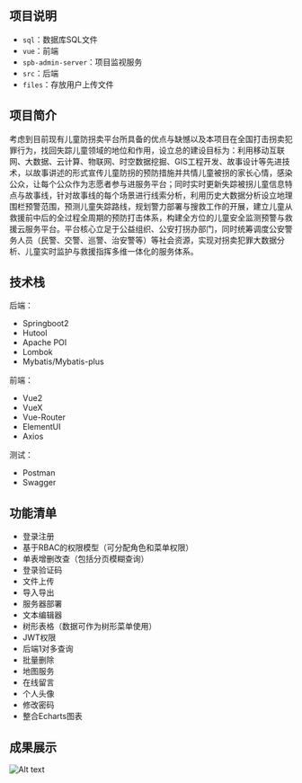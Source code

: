 ## 项目说明
- `sql`：数据库SQL文件
- `vue`：前端
- `spb-admin-server`：项目监视服务
- `src`：后端
- `files`：存放用户上传文件


## 项目简介
考虑到目前现有儿童防拐卖平台所具备的优点与缺憾以及本项目在全国打击拐卖犯罪行为，找回失踪儿童领域的地位和作用，设立总的建设目标为：利用移动互联网、大数据、云计算、物联网、时空数据挖掘、GIS工程开发、故事设计等先进技术，以故事讲述的形式宣传儿童防拐的预防措施并共情儿童被拐的家长心情，感染公众，让每个公众作为志愿者参与进服务平台；同时实时更新失踪被拐儿童信息特点与故事线，针对故事线的每个场景进行线索分析，利用历史大数据分析设立地理围栏预警范围，预测儿童失踪路线，规划警力部署与搜救工作的开展，建立儿童从救援前中后的全过程全周期的预防打击体系，构建全方位的儿童安全监测预警与救援云服务平台。平台核心立足于公益组织、公安打拐办部门，同时统筹调度公安警务人员（民警、交警、巡警、治安警等）等社会资源，实现对拐卖犯罪大数据分析、儿童实时监护与救援指挥多维一体化的服务体系。

## 技术栈

后端：

- Springboot2
- Hutool
- Apache POI
- Lombok
- Mybatis/Mybatis-plus

前端：

- Vue2
- VueX
- Vue-Router
- ElementUI
- Axios




测试：

- Postman
- Swagger



## 功能清单

- 登录注册
- 基于RBAC的权限模型（可分配角色和菜单权限）
- 单表增删改查（包括分页模糊查询）
- 登录验证码
- 文件上传
- 导入导出
- 服务器部署
- 文本编辑器
- 树形表格（数据可作为树形菜单使用）
- JWT权限
- 后端1对多查询
- 批量删除
- 地图服务
- 在线留言
- 个人头像
- 修改密码
- 整合Echarts图表


## 成果展示

![Alt text](%E7%8F%9E%E7%8F%88%E5%A3%B9%E4%BD%B0%E5%8F%81-GeoCTAP.png)




